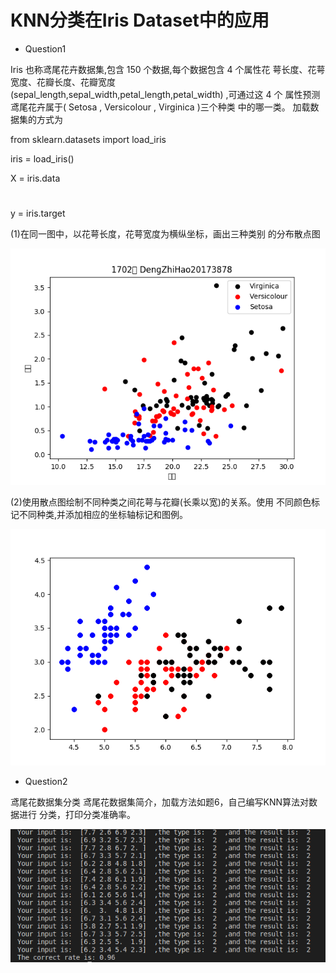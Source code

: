 # KNN分类在Iris Dataset中的应用

* Question1

Iris 也称鸢尾花卉数据集,包含 150 个数据,每个数据包含 4 个属性花 萼⻓度、花萼宽度、花瓣⻓度、花瓣宽度 (sepal_length,sepal_width,petal_length,petal_width) ,可通过这 4 个 属性预测鸢尾花卉属于( Setosa , Versicolour , Virginica )三个种类 中的哪⼀类。 加载数据集的⽅式为

from sklearn.datasets import load_iris 

iris = load_iris() 

X = iris.data 

# 

y = iris.target

(1)在同⼀图中，以花萼⻓度，花萼宽度为横纵坐标，画出三种类别 的分布散点图 

![1](https://github.com/zacdeng/Image-hosting-service/raw/master/Machine%20Learning/I2.png)

(2)使⽤散点图绘制不同种类之间花萼与花瓣(⻓乘以宽)的关系。使⽤ 不同颜⾊标记不同种类,并添加相应的坐标轴标记和图例。 

![2](https://github.com/zacdeng/Image-hosting-service/raw/master/Machine%20Learning/I3.png)

* Question2

鸢尾花数据集分类 鸢尾花数据集简介，加载⽅法如题6，⾃⼰编写KNN算法对数据进⾏ 分类，打印分类准确率。

![result](https://github.com/zacdeng/Image-hosting-service/raw/master/Machine%20Learning/I1.png)